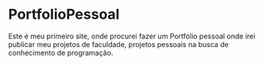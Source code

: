 # PortfolioPessoal
Este é meu primeiro site, onde procurei fazer um Portfólio pessoal onde irei publicar meu projetos de faculdade, projetos pessoais na busca de conhecimento de programação.
